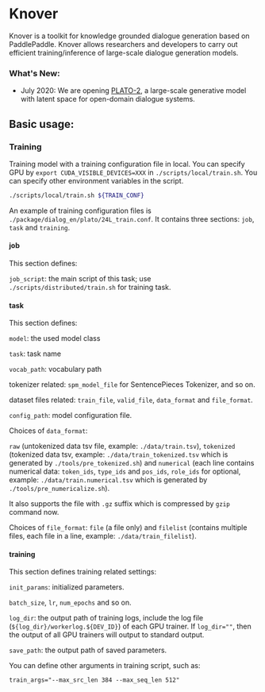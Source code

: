 # Knover
Knover is a toolkit for knowledge grounded dialogue generation based on PaddlePaddle. Knover allows researchers and developers to carry out efficient training/inference of large-scale dialogue generation models. 

### What's New:

- July 2020: We are opening [PLATO-2](plato-2/README.md), a large-scale generative model with latent space for open-domain dialogue systems.


## Basic usage:

### Training
Training model with a training configuration file in local. You can specify GPU by `export CUDA_VISIBLE_DEVICES=XXX` in `./scripts/local/train.sh`. You can specify other environment variables in the script.

``` bash
./scripts/local/train.sh ${TRAIN_CONF}
```

An example of training configuration files is `./package/dialog_en/plato/24L_train.conf`. It contains three sections: `job`, `task` and `training`.

#### job

This section defines:

`job_script`: the main script of this task; use `./scripts/distributed/train.sh` for training task.

#### task
This section defines:

`model`: the used model class

`task`: task name

`vocab_path`: vocabulary path

tokenizer related: `spm_model_file` for SentencePieces Tokenizer, and so on.

dataset files related: `train_file`, `valid_file`, `data_format` and `file_format`.

`config_path`: model configuration file.

Choices of `data_format`:

`raw` (untokenized data tsv file, example: `./data/train.tsv`), `tokenized` (tokenized data tsv, example: `./data/train_tokenized.tsv` which is generated by `./tools/pre_tokenized.sh`) and `numerical` (each line contains numerical data: `token_ids`, `type_ids` and `pos_ids`, `role_ids` for optional, example: `./data/train.numerical.tsv` which is generated by `./tools/pre_numericalize.sh`).

It also supports the file with `.gz` suffix which is compressed by `gzip` command now.

Choices of `file_format`: `file` (a file only) and `filelist` (contains multiple files, each file in a line, example: `./data/train_filelist`).

#### training
This section defines training related settings:

`init_params`: initialized parameters.

`batch_size`, `lr`, `num_epochs` and so on.

`log_dir`: the output path of training logs, include the log file (`${log_dir}/workerlog.${DEV_ID}`) of each GPU trainer. If `log_dir=""`, then the output of all GPU trainers will output to standard output.

`save_path`: the output path of saved parameters.

You can define other arguments in training script, such as:

```
train_args="--max_src_len 384 --max_seq_len 512"
```
